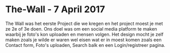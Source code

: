 # The-Wall - 7 April 2017


The Wall was het eerste Project die we kregen en het project moest je met ze 2e of 3e doen.
Ons doel was om een social media platform te maken waarbij je foto's kon uploaden en mensen volgen.
Het design mocht je zelf maken zoals je wilde er waren wel eisen wat er in moest komen zoals een
Contact form, Foto's uploaden, Search balk en een Login/registreer pagina.
